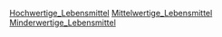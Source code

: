 [Hochwertige_Lebensmittel](Hochwertige_Lebensmittel.md)
[Mittelwertige_Lebensmittel](Mittelwertige_Lebensmittel.md)
[Minderwertige_Lebensmittel](Minderwertige_Lebensmittel.md)